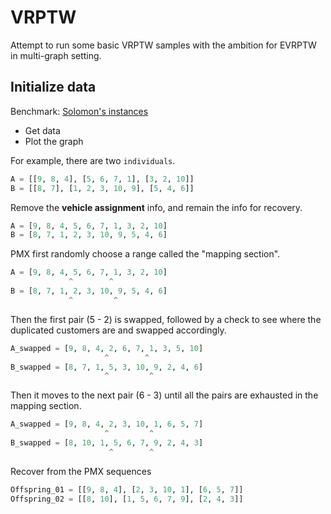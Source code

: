 # VRPTW
Attempt to run some basic VRPTW samples with the ambition for EVRPTW in multi-graph setting.



## Initialize data

Benchmark: [Solomon's instances](http://web.cba.neu.edu/~msolomon/problems.htm)

* Get data
* Plot the graph



For example, there are two `individuals`.
```python
A = [[9, 8, 4], [5, 6, 7, 1], [3, 2, 10]]
B = [[8, 7], [1, 2, 3, 10, 9], [5, 4, 6]]
```

Remove the __vehicle assignment__ info, and remain the info for recovery.

```python
A = [9, 8, 4, 5, 6, 7, 1, 3, 2, 10]
B = [8, 7, 1, 2, 3, 10, 9, 5, 4, 6]
```

PMX first randomly choose a range called the "mapping section".

```python
A = [9, 8, 4, 5, 6, 7, 1, 3, 2, 10]
             ^        ^
B = [8, 7, 1, 2, 3, 10, 9, 5, 4, 6]
             ^         ^
```

Then the first pair (5 - 2) is swapped, followed by a check to see where the duplicated customers are and swapped accordingly.

```python
A_swapped = [9, 8, 4, 2, 6, 7, 1, 3, 5, 10]
                     ^        ^
B_swapped = [8, 7, 1, 5, 3, 10, 9, 2, 4, 6]
                     ^         ^
```

Then it moves to the next pair (6 - 3) until all the pairs are exhausted in the mapping section.

```python
A_swapped = [9, 8, 4, 2, 3, 10, 1, 6, 5, 7]
                     ^         ^
B_swapped = [8, 10, 1, 5, 6, 7, 9, 2, 4, 3]
                      ^        ^
```

Recover from the PMX sequences

```python
Offspring_01 = [[9, 8, 4], [2, 3, 10, 1], [6, 5, 7]]
Offspring_02 = [[8, 10], [1, 5, 6, 7, 9], [2, 4, 3]]
```


